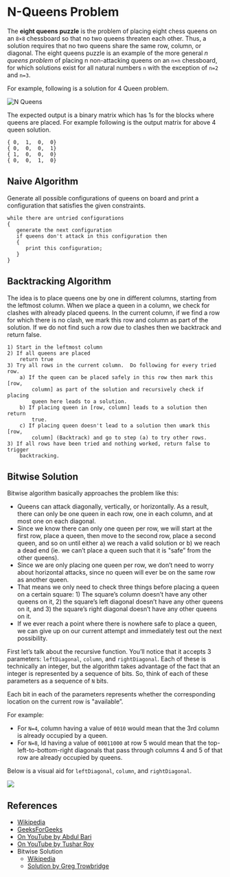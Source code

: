 N-Queens Problem
================

The **eight queens puzzle** is the problem of placing eight chess queens on an `8×8` chessboard so that no two queens threaten each other. Thus, a solution requires that no two queens share the same row, column, or diagonal. The eight queens puzzle is an example of the more general *n queens problem* of placing n non-attacking queens on an `n×n` chessboard, for which solutions exist for all natural numbers `n` with the exception of `n=2` and `n=3`.

For example, following is a solution for 4 Queen problem.

![N Queens](https://cdncontribute.geeksforgeeks.org/wp-content/uploads/N_Queen_Problem.jpg)

The expected output is a binary matrix which has 1s for the blocks where queens are placed. For example following is the output matrix for above 4 queen solution.

    { 0,  1,  0,  0}
    { 0,  0,  0,  1}
    { 1,  0,  0,  0}
    { 0,  0,  1,  0}

Naive Algorithm
---------------

Generate all possible configurations of queens on board and print a configuration that satisfies the given constraints.

    while there are untried configurations
    {
       generate the next configuration
       if queens don't attack in this configuration then
       {
          print this configuration;
       }
    }

Backtracking Algorithm
----------------------

The idea is to place queens one by one in different columns, starting from the leftmost column. When we place a queen in a column, we check for clashes with already placed queens. In the current column, if we find a row for which there is no clash, we mark this row and column as part of the solution. If we do not find such a row due to clashes then we backtrack and return false.

    1) Start in the leftmost column
    2) If all queens are placed
        return true
    3) Try all rows in the current column.  Do following for every tried row.
        a) If the queen can be placed safely in this row then mark this [row,
            column] as part of the solution and recursively check if placing
            queen here leads to a solution.
        b) If placing queen in [row, column] leads to a solution then return
            true.
        c) If placing queen doesn't lead to a solution then umark this [row,
            column] (Backtrack) and go to step (a) to try other rows.
    3) If all rows have been tried and nothing worked, return false to trigger
        backtracking.

Bitwise Solution
----------------

Bitwise algorithm basically approaches the problem like this:

-   Queens can attack diagonally, vertically, or horizontally. As a result, there can only be one queen in each row, one in each column, and at most one on each diagonal.
-   Since we know there can only one queen per row, we will start at the first row, place a queen, then move to the second row, place a second queen, and so on until either a) we reach a valid solution or b) we reach a dead end (ie. we can’t place a queen such that it is "safe” from the other queens).
-   Since we are only placing one queen per row, we don’t need to worry about horizontal attacks, since no queen will ever be on the same row as another queen.
-   That means we only need to check three things before placing a queen on a certain square: 1) The square’s column doesn’t have any other queens on it, 2) the square’s left diagonal doesn’t have any other queens on it, and 3) the square’s right diagonal doesn’t have any other queens on it.
-   If we ever reach a point where there is nowhere safe to place a queen, we can give up on our current attempt and immediately test out the next possibility.

First let’s talk about the recursive function. You’ll notice that it accepts 3 parameters: `leftDiagonal`, `column`, and `rightDiagonal`. Each of these is technically an integer, but the algorithm takes advantage of the fact that an integer is represented by a sequence of bits. So, think of each of these parameters as a sequence of `N` bits.

Each bit in each of the parameters represents whether the corresponding location on the current row is "available”.

For example:

-   For `N=4`, column having a value of `0010` would mean that the 3rd column is already occupied by a queen.
-   For `N=8`, ld having a value of `00011000` at row 5 would mean that the top-left-to-bottom-right diagonals that pass through columns 4 and 5 of that row are already occupied by queens.

Below is a visual aid for `leftDiagonal`, `column`, and `rightDiagonal`.

![](http://gregtrowbridge.com/content/images/2014/Jul/Screenshot-from-2014-06-17-19-46-20.png)

References
----------

-   [Wikipedia](https://en.wikipedia.org/wiki/Eight_queens_puzzle)
-   [GeeksForGeeks](https://www.geeksforgeeks.org/backtracking-set-3-n-queen-problem/)
-   [On YouTube by Abdul Bari](https://www.youtube.com/watch?v=xFv_Hl4B83A&list=PLLXdhg_r2hKA7DPDsunoDZ-Z769jWn4R8)
-   [On YouTube by Tushar Roy](https://www.youtube.com/watch?v=xouin83ebxE&list=PLLXdhg_r2hKA7DPDsunoDZ-Z769jWn4R8)
-   Bitwise Solution
    -   [Wikipedia](https://en.wikipedia.org/wiki/Eight_queens_puzzle)
    -   [Solution by Greg Trowbridge](http://gregtrowbridge.com/a-bitwise-solution-to-the-n-queens-problem-in-javascript/)

